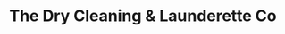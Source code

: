 ---
title: "The Dry Cleaning & Launderette Co"
url: /hayling-island/the-dry-cleaning-und-launderette-co/
shop: Wäscherei
---